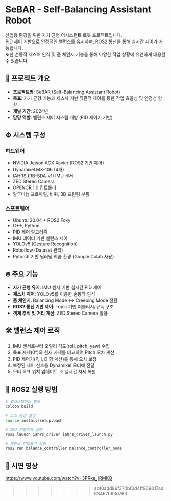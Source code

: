 # SeBAR - Self-Balancing Assistant Robot

산업용 환경을 위한 자가 균형 어시스턴트 로봇 프로젝트입니다.  
PID 제어 기반으로 안정적인 밸런스를 유지하며, ROS2 통신을 통해 실시간 제어가 가능합니다.  
또한 손동작 제스처 인식 및 폼 체인지 기능을 통해 다양한 작업 상황에 유연하게 대응할 수 있습니다.

## 📌 프로젝트 개요

- **프로젝트명**: SeBAR (Self–Balancing Assistant Robot)
- **목표**: 자가 균형 기능과 제스처 기반 직관적 제어를 통한 작업 효율성 및 안정성 향상
- **개발 기간**: 2024년
- **담당 역할**: 밸런스 제어 시스템 개발 (PID 제어기 기반)

## ⚙️ 시스템 구성

### 하드웨어
- NVIDIA Jetson AGX Xavier (ROS2 기반 제어)
- Dynamixel MX-106 (4개)
- IAHRS (RB-SDA-v1) IMU 센서
- ZED Stereo Camera
- OPENCR 1.0 컨트롤러
- 알루미늄 프로파일, 바퀴, 3D 프린팅 부품

### 소프트웨어
- Ubuntu 20.04 + ROS2 Foxy
- C++, Python
- PID 제어 알고리즘
- IMU 데이터 기반 밸런스 제어
- YOLOv5 (Gesture Recognition)
- Roboflow (Dataset 관리)
- Pytorch 기반 딥러닝 학습 환경 (Google Colab 사용)

## 🔥 주요 기능

- **자가 균형 유지**: IMU 센서 기반 실시간 PID 제어
- **제스처 제어**: YOLOv5를 이용한 손동작 인식
- **폼 체인지**: Balancing Mode ↔ Creeping Mode 전환
- **ROS2 통신 기반 제어**: Topic 기반 퍼블리시/구독 구조
- **객체 추적 및 거리 계산**: ZED Stereo Camera 활용

## 🛠️ 밸런스 제어 로직

1. IMU 센서로부터 오일러 각도(roll, pitch, yaw) 수집  
2. 목표 자세(0°)와 현재 자세를 비교하여 Pitch 오차 계산  
3. PID 제어기(P, I, D 항 계산)를 통해 오차 보정  
4. 보정된 제어 신호를 Dynamixel 모터에 전달  
5. 모터 목표 위치 업데이트 → 실시간 자세 복원  

## 🚀 ROS2 실행 방법

```bash
# 워크스페이스 빌드
colcon build

# 소스 환경 설정
source install/setup.bash

# IMU 퍼블리셔 실행
ros2 launch iahrs_driver iahrs_driver_launch.py

# 밸런스 컨트롤러 실행
ros2 run balance_controller balance_controller_node
```

## 📸 시연 영상

https://www.youtube.com/watch?v=3PRka_jRMKQ


>>>>>>> abf0add96f374bf0d4ff969017ad63467b63d763

